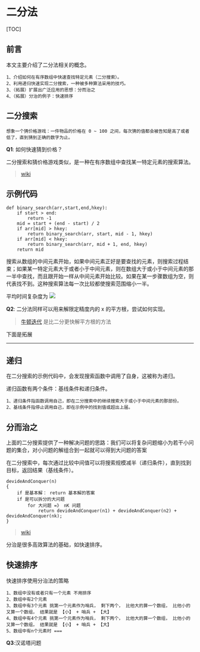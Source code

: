 # 二分法

[TOC]

## 前言

本文主要介绍了二分法相关的概念。

    1、介绍如何在有序数组中快速查找特定元素（二分搜索）。
    2、利用递归快速实现二分搜索，一种被多种算法采用的技巧。
    3、（拓展）扩展出广泛应用的思想：分而治之
    4、（拓展）分治的例子：快速排序
    
## 二分搜索

    想象一个猜价格游戏：一件物品的价格在 0 ~ 100 之间，每次猜的值都会被告知是高了或者低了，直到猜到正确的数字为止。

__Q1__: 如何快速猜到价格？

二分搜索和猜价格游戏类似，是一种在有序数组中查找某一特定元素的搜索算法。

>[wiki](https://zh.wikipedia.org/wiki/%E4%BA%8C%E5%88%86%E6%90%9C%E7%B4%A2%E7%AE%97%E6%B3%95)

## 示例代码

```
def binary_search(arr,start,end,hkey):
    if start > end:
        return -1
    mid = start + (end - start) / 2
    if arr[mid] > hkey:
        return binary_search(arr, start, mid - 1, hkey)
    if arr[mid] < hkey:
        return binary_search(arr, mid + 1, end, hkey)
    return mid
```

搜索从数组的中间元素开始，如果中间元素正好是要查找的元素，则搜索过程结束；如果某一特定元素大于或者小于中间元素，则在数组大于或小于中间元素的那一半中查找，而且跟开始一样从中间元素开始比较。如果在某一步骤数组为空，则代表找不到。这种搜索算法每一次比较都使搜索范围缩小一半。

平均时间复杂度为 <img src="https://wikimedia.org/api/rest_v1/media/math/render/svg/aae0f22048ba6b7c05dbae17b056bfa16e21807d">

__Q2__: 二分法同样可以用来解限定精度内的 x 的平方根，尝试如何实现。

>[牛顿迭代](https://zh.wikipedia.org/wiki/%E7%89%9B%E9%A1%BF%E6%B3%95) 是比二分更快解平方根的方法


下面是拓展
***

## 递归

在二分搜索的示例代码中，会发现搜索函数中调用了自身，这被称为递归。

递归函数有两个条件：基线条件和递归条件。

    1、递归条件指函数调用自己，即在二分搜索中的继续搜索大于或小于中间元素的那部份。
    2、基线条件指停止调用自己，即在示例中的找到值或超出上届。

## 分而治之

上面的二分搜索提供了一种解决问题的思路：我们可以将复杂问题缩小为若干小问题的集合，对小问题的解组合到一起就可以得到大问题的答案

在二分搜索中，每次通过比较中间值可以将搜索规模减半（递归条件），直到找到目标，返回结果（基线条件）。

```
devideAndConquer(n)
{
    if 是基本解： return 基本解的答案
    if 是可以拆分的大问题
        for 大问题 =》 nK 问题
            return devideAndConquer(n1) + devideAndConquer(n2) + devideAndConquer(nk);
}
```
    
>[wiki](https://zh.wikipedia.org/wiki/%E5%88%86%E6%B2%BB%E6%B3%95)

分治是很多高效算法的基础，如快速排序。

## 快速排序

快速排序使用分治法的策略
    
```
1、数组中没有或者只有一个元素 不用排序
2、数组中有2个元素 
3、数组中有3个元素 挑第一个元素作为哨兵， 剩下两个， 比他大的算一个数组， 比他小的又算一个数组， 结果就是 【小】 + 哨兵 + 【大】
4、数组中有4个元素 挑第一个元素作为哨兵， 剩下两个， 比他大的算一个数组， 比他小的又算一个数组， 结果就是 【小】 + 哨兵 + 【大】
5、数组中有n个元素时 ===
```

__Q3__:汉诺塔问题